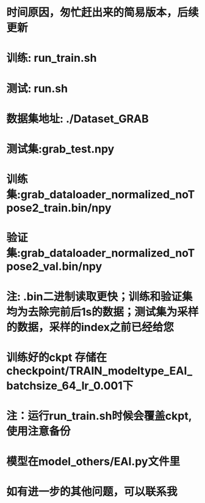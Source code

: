 # 时间原因，匆忙赶出来的简易版本，后续更新

# 训练: run_train.sh
# 测试: run.sh

# 数据集地址: ./Dataset_GRAB
# 测试集:grab_test.npy 
# 训练集:grab_dataloader_normalized_noTpose2_train.bin/npy
# 验证集:grab_dataloader_normalized_noTpose2_val.bin/npy
# 注: .bin二进制读取更快；训练和验证集均为去除完前后1s的数据；测试集为采样的数据，采样的index之前已经给您


# 训练好的ckpt 存储在checkpoint/TRAIN_modeltype_EAI_batchsize_64_lr_0.001下
# 注：运行run_train.sh时候会覆盖ckpt,使用注意备份

# 模型在model_others/EAI.py文件里

# 如有进一步的其他问题，可以联系我